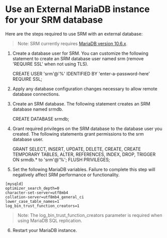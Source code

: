 # Use an External MariaDB instance for your SRM database

Here are the steps required to use SRM with an external database:

>Note: SRM currently requires [MariaDB version 10.6.x](https://mariadb.com/kb/en/release-notes-mariadb-106-series/).

1. Create a database user for SRM. You can customize the following statement to create
   an SRM database user named srm (remove 'REQUIRE SSL' when not using TLS).

   CREATE USER 'srm'@'%' IDENTIFIED BY 'enter-a-password-here' REQUIRE SSL;

2. Apply any database configuration changes necessary to allow remote database connections. 

3. Create an SRM database. The following statement creates an SRM database named srmdb.

   CREATE DATABASE srmdb;

4. Grant required privileges on the SRM database to the database user you created. The
   following statements grant permissions to the srm database user.

   GRANT SELECT, INSERT, UPDATE, DELETE, CREATE, CREATE TEMPORARY TABLES, ALTER, REFERENCES, INDEX, DROP, TRIGGER ON srmdb.* to 'srm'@'%';
   FLUSH PRIVILEGES;

5. Set the following MariaDB variables. Failure to complete this step will negatively affect SRM performance or functionality.

```
[mysqld]
optimizer_search_depth=0
character-set-server=utf8mb4
collation-server=utf8mb4_general_ci
lower_case_table_names=1
log_bin_trust_function_creators=1
```

>Note: The log_bin_trust_function_creators parameter is required when using MariaDB SQL replication.

6. Restart your MariaDB instance.
